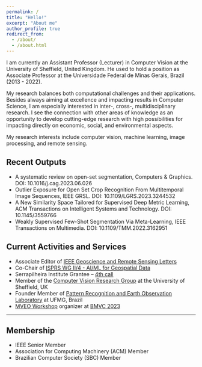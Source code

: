 ```yaml
---
permalink: /
title: "Hello!"
excerpt: "About me"
author_profile: true
redirect_from: 
  - /about/
  - /about.html
---
```


I am currently an Assistant Professor (Lecturer) in Computer Vision at the University of Sheffield, United Kingdom. He used to hold a position as Associate Professor at the Universidade Federal de Minas Gerais, Brazil (2013 - 2022).

My research balances both computational challenges and their applications. Besides always aiming at excellence and impacting results in Computer Science, I am especially interested in inter-, cross-, multidisciplinary research. I see the connection with other areas of knowledge as an opportunity to develop cutting-edge research with high possibilities for impacting directly on economic, social, and environmental aspects.

My research interests include computer vision, machine learning, image processing, and remote sensing.

Recent Outputs
------

* A systematic review on open-set segmentation, Computers & Graphics. DOI: 10.1016/j.cag.2023.06.026
* Outlier Exposure for Open Set Crop Recognition From Multitemporal Image Sequences, IEEE GRSL. DOI: 10.1109/LGRS.2023.3244532
* A New Similarity Space Tailored for Supervised Deep Metric Learning, ACM Transactions on Intelligent Systems and Technology. DOI: 10.1145/3559766
* Weakly Supervised Few-Shot Segmentation Via Meta-Learning, IEEE Transactions on Multimedia. DOI: 10.1109/TMM.2022.3162951

Current Activities and Services
------

* Associate Editor of [IEEE Geoscience and Remote Sensing Letters]('https://ieeexplore.ieee.org/xpl/RecentIssue.jsp?punumber=8859')
* Co-Chair of [ISPRS WG II/4 - AI/ML for Geospatial Data]('https://www2.isprs.org/commissions/comm2/wg4/')
* Serrapilheira Institute Grantee – [4th call]('https://serrapilheira.org/en/pesquisadores/jefersson-dos-santos/')
* Member of the [Computer Vision Research Group]('https://www.sheffield.ac.uk/dcs/research/groups/computer-vision') at the University of Sheffield, UK
* Founder Member of [Pattern Recognition and Earth Observation Laboratory]('http://patreo.dcc.ufmg.br/') at UFMG, Brazil
* [MVEO Workshop]('https://mveo.github.io/') organizer at [BMVC 2023]('https://bmvc2023.org/')

---

Membership 
------
* IEEE Senior Member
* Association for Computing Machinery (ACM) Member
* Brazilian Computer Society (SBC) Member
